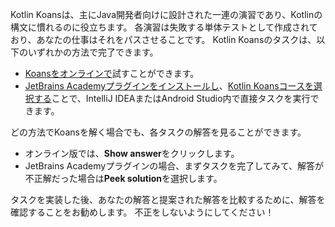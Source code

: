 [//]: # (title: Kotlin Koans)

Kotlin Koansは、主にJava開発者向けに設計された一連の演習であり、Kotlinの構文に慣れるのに役立ちます。
各演習は失敗する単体テストとして作成されており、あなたの仕事はそれをパスさせることです。
Kotlin Koansのタスクは、以下のいずれかの方法で完了できます。

*   [Koansをオンラインで](https://play.kotlinlang.org/koans)試すことができます。
*   [JetBrains Academyプラグインをインストールし](https://plugins.jetbrains.com/plugin/10081-jetbrains-academy/docs/install-jetbrains-academy-plugin.html)、[Kotlin Koansコースを選択する](https://plugins.jetbrains.com/plugin/10081-jetbrains-academy/docs/learner-start-guide.html?section=Kotlin%20Koans)ことで、IntelliJ IDEAまたはAndroid Studio内で直接タスクを実行できます。

どの方法でKoansを解く場合でも、各タスクの解答を見ることができます。
*   オンライン版では、**Show answer**をクリックします。
*   JetBrains Academyプラグインの場合、まずタスクを完了してみて、解答が不正解だった場合は**Peek solution**を選択します。

タスクを実装した後、あなたの解答と提案された解答を比較するために、解答を確認することをお勧めします。
不正をしないようにしてください！